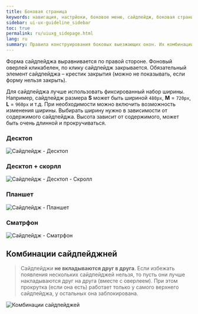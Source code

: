 ```yaml
---
title: Боковая страница
keywords: навигация, настрйоки, боковое меню, сайдпейдж, боковая страница
sidebar: ui-ux-guideline_sidebar
toc: true
permalink: ru/uiuxg_sidepage.html
lang: ru
summary: Правила конструирования боковых выезжающих окон. Их комбинации и порядок появления.
---
```


Форма сайдпейджа выравнивается по правой стороне. Фоновый оверлей кликабелен, по клику сайдпейдж закрывается. Обязательный элемент сайдпейджа – крестик закрытия (можно не показывать, если форму нельзя закрыть).

Для сайдпейджа лучше использовать фиксированный набор ширины. Например, сайдпейдж размера **S** может быть шириной `480px`, **M** = `720px`, **L** = `960px` и т.д. При необходимости можно включить возможность изменения ширины. Выбирать ширину нужно в зависимости от содержимого сайдпейджа. Высота зависит от содержимого, может быть очень длинной и прокручиваться.

### Десктоп

![Сайдпейдж - Десктоп](/images/pages/guides/ui-ux-guideline/uiuxg_sidepage/1.png)

### Десктоп + скорлл

![Сайдпейдж - Десктоп - Скролл](/images/pages/guides/ui-ux-guideline/uiuxg_sidepage/4.png)

### Планшет

![Сайдпейдж - Планшет](/images/pages/guides/ui-ux-guideline/uiuxg_sidepage/2.png)

### Сматрфон

![Сайдпейдж - Сматрфон](/images/pages/guides/ui-ux-guideline/uiuxg_sidepage/3.png)

## Комбинации сайдпейджней

> Сайдпейджи **не вкладываются друг в друга**. Если избежать появления нескольких сайдпейджей нельзя, то пусть они лучше накладываются друг на друга (вместе с оверлеем). При этом прокрутка (если она есть) работает только у самого верхнего сайдпейджа, у остальных она заблокирована.

![Комбинации сайдпейджей](/images/pages/guides/ui-ux-guideline/uiuxg_sidepage/5.png)
